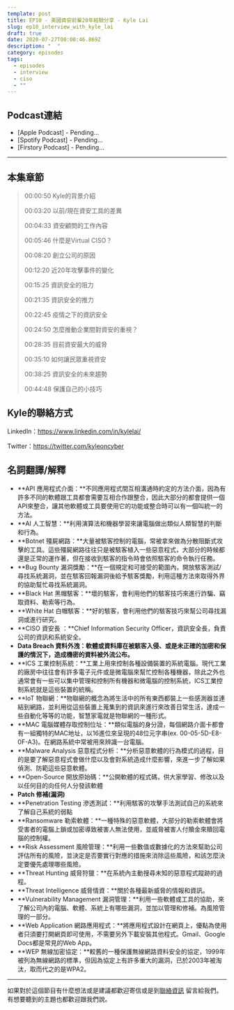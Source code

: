 ```yaml
---
template: post
title: EP10 - 美國資安前輩20年經驗分享 - Kyle Lai
slug: ep10_interview_with_kyle_lai
draft: true
date: 2020-07-27T00:00:46.869Z
description: "  "
category: episodes
tags:
  - episodes
  - interview
  - ciso
  - ""
---
```

## Podcast連結

* \[Apple Podcast] - Pending...
* \[Spotify Podcast] - Pending...
* \[Firstory Podcast] - Pending...

- - -

## 本集章節

> 00:00:50 Kyle的背景介紹
>
> 00:03:20 以前/現在資安工具的差異
>
> 00:04:33 資安顧問的工作內容
>
> 00:05:46 什麼是Virtual CISO？
>
> 00:08:20 創立公司的原因
>
> 00:12:20 近20年攻擊事件的變化
>
> 00:15:25 資訊安全的阻力
>
> 00:21:35 資訊安全的推力
>
> 00:22:45 疫情之下的資訊安全
>
> 00:24:50 怎麼推動企業間對資安的重視？
>
> 00:28:35 目前資安最大的威脅
>
> 00:35:10 如何讓民眾重視資安
>
> 00:38:25 資訊安全的未來趨勢
>
> 00:44:48 保護自己的小技巧

## Kyle的聯絡方式

LinkedIn：<https://www.linkedin.com/in/kylelai/>

Twitter：<https://twitter.com/kyleoncyber>

## 名詞翻譯/解釋

* **API 應用程式介面：**不同應用程式間互相溝通時約定的方法介面，因為有許多不同的軟體跟工具都會需要互相合作跟整合，因此大部分的都會提供一個API來整合，讓其他軟體或工具要使用它的功能或整合時可以有一個叫統一的方法。
* **AI 人工智慧：**利用演算法和機器學習來讓電腦做出類似人類智慧的判斷和行為。
* **Botnet 殭屍網路：**大量被駭客控制的電腦，常被拿來做為分散阻斷式攻擊的工具。這些殭屍網路往往只是被駭客植入一些惡意程式，大部分的時候都還是正常的運作著，但在接收到駭客的指令時會依照駭客的命令執行任務。
* **Bug Bounty 漏洞獎勵：**在一個規定和可接受的範圍內，開放駭客測試/尋找系統漏洞，並在駭客回報漏洞後給予駭客獎勵，利用這種方法來取得外界的協助幫忙尋找系統漏洞。
* **Black Hat 黑帽駭客：**壞的駭客，會利用他們的駭客技巧來進行詐騙、竊取資料、勒索等行為。
* **White Hat 白帽駭客：**好的駭客，會利用他們的駭客技巧來幫公司尋找漏洞或進行研究。
* **CISO 資安長 ：**Chief Information Security Officer，資訊安全長，負責公司的資訊和系統安全。
* **Data Breach 資料外洩：**軟體或資料庫在被駭客入侵、或是未正確的加密和保護的情況下，造成機密的資料被外流公布**。**
* **ICS 工業控制系統：**工業上用來控制各種設備裝置的系統電腦。現代工業的廠房中往往會有許多電子元件或是微電腦來幫忙控制各種機器，除此之外也通常會有一些可以集中管理和控制所有機器和微電腦的控制系統，ICS工業控制系統就是這些裝置的統稱。
* **IoT 物聯網：**物聯網的概念為將生活中的所有東西都裝上一些感測器並連結到網路，並利用從這些裝置上蒐集到的資訊來進行來改善日常生活，達成一些自動化等等的功能，智慧家電就是物聯網的一種形式。
* **MAC 電腦媒體存取控制位址：**類似電腦的身分證，每個網路介面卡都會有一組獨特的MAC地址，以16進位來呈現的48位元字串(ex. 00-05-5D-E8-0F-A3)。在網路系統中常被用來辨識一台電腦。
* **Malware Analysis 惡意程式分析：**分析惡意軟體的行為模式的過程，目的是要了解惡意程式會做什麼以及會對系統造成什麼影響，來進一步了解如果偵測、防範這些惡意軟體。
* **Open-Source 開放原始碼：**公開軟體的程式碼，供大家學習、修改以及以任何目的向任何人分發該軟體
* **Patch 修補(漏洞)**
* **Penetration Testing 滲透測試：**利用駭客的攻擊手法測試自己的系統來了解自己系統的弱點
* **Ransomware 勒索軟體：**一種特殊的惡意軟體，大部分的勒索軟體會將受害者的電腦上鎖或加密導致被害人無法使用，並威脅被害人付贖金來贖回電腦的控制權。
* **Risk Assessment 風險管理：**利用一些數值或數據化的方法來幫助公司評估所有的風險，並決定是否要實行對應的措施來消除這些風險，和該怎麼決定要優先處理哪些風險。
* **Threat Hunting 威脅狩獵：**在系統內主動搜尋未知的惡意程式蹤跡的過程。
* **Threat Intelligence 威脅情資：**關於各種最新威脅的情報和資訊。
* **Vulnerability Management 漏洞管理：**利用一些軟體或工具的協助，來了解公司內的電腦、軟體、系統上有哪些漏洞，並加以管理和修補。為風險管理的一部分。
* **Web Application 網路應用程式：**將應用程式設計在網頁上，優點為使用者只須要打開網頁即可使用，不需要另外下載安裝其他程式。Gmail、Google Docs都是常見的Web App。
* **WEP 無線加密協定：**較舊的一種保護無線網路資料安全的協定，1999年被列為無線網路的標準，但因為協定上有許多重大的漏洞，已於2003年被淘汰，取而代之的是WPA2。

- - -

如果對於這個節目有什麼想法或是建議都歡迎寄信或是到[聯絡資訊](/pages/contacts) 留言給我們。 有想要聽到的主題也都歡迎跟我們說。